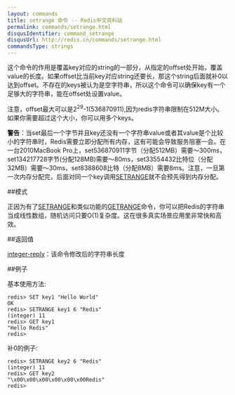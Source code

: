 ```yaml
---
layout: commands
title: setrange 命令 -- Redis中文资料站
permalink: commands/setrange.html
disqusIdentifier: command_setrange
disqusUrl: http://redis.cn/commands/setrange.html
commandsType: strings
---
```


这个命令的作用是覆盖key对应的string的一部分，从指定的offset处开始，覆盖value的长度。如果offset比当前key对应string还要长，那这个string后面就补0以达到offset。不存在的keys被认为是空字符串，所以这个命令可以确保key有一个足够大的字符串，能在offset处设置value。

注意，offset最大可以是2<sup>29</sup>-1(536870911),因为redis字符串限制在512M大小。如果你需要超过这个大小，你可以用多个keys。

**警告**：当set最后一个字节并且key还没有一个字符串value或者其value是个比较小的字符串时，Redis需要立即分配所有内存，这有可能会导致服务阻塞一会。在一台2010MacBook Pro上，set536870911字节（分配512MB）需要～300ms，set134217728字节(分配128MB)需要～80ms，set33554432比特位（分配32MB）需要～30ms，set8388608比特（分配8MB）需要8ms。注意，一旦第一次内存分配完，后面对同一个key调用[SETRANGE](/commands/setrange.html)就不会预先得到内存分配。

##模式

正因为有了[SETRANGE](/commands/setrange.html)和类似功能的[GETRANGE](/commands/getrange.html)命令，你可以把Redis的字符串当成线性数组，随机访问只要O(1)复杂度。这在很多真实场景应用里非常快和高效。

##返回值

[integer-reply](/topics/protocol.html#integer-reply)：该命令修改后的字符串长度

##例子

基本使用方法:

	redis> SET key1 "Hello World"
	OK
	redis> SETRANGE key1 6 "Redis"
	(integer) 11
	redis> GET key1
	"Hello Redis"
	redis> 

补0的例子:

	redis> SETRANGE key2 6 "Redis"
	(integer) 11
	redis> GET key2
	"\x00\x00\x00\x00\x00\x00Redis"
	redis> 